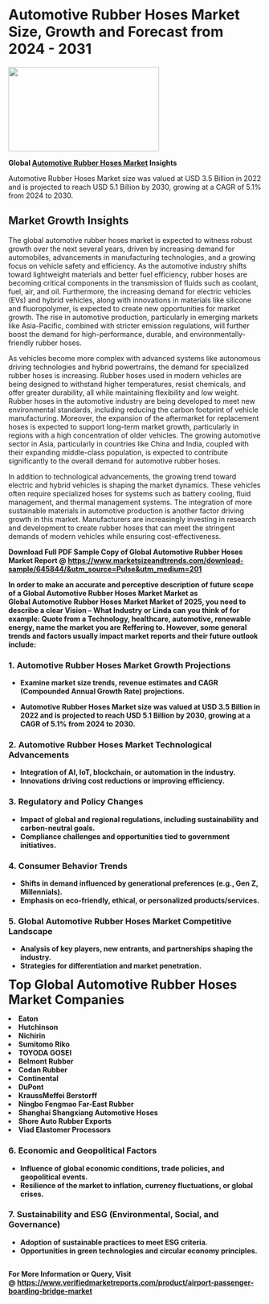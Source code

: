 <H1>Automotive Rubber Hoses Market Size, Growth and Forecast from 2024 - 2031</H1><img class="aligncenter size-medium wp-image-584254" src="https://thirdeyenews.in/wp-content/uploads/2024/09/Global-Market-Research-300x168.jpeg" alt="" width="300" height="168" /><p><strong>Global&nbsp;<a href="https://www.marketsizeandtrends.com/download-sample/645844/&amp;utm_source=Pulse&amp;utm_medium=201">Automotive Rubber Hoses Market</a> Insights</strong></p><p>Automotive Rubber Hoses Market size was valued at USD 3.5 Billion in 2022 and is projected to reach USD 5.1 Billion by 2030, growing at a CAGR of 5.1% from 2024 to 2030.</p><p><h2>Market Growth Insights</h2> <p>The global automotive rubber hoses market is expected to witness robust growth over the next several years, driven by increasing demand for automobiles, advancements in manufacturing technologies, and a growing focus on vehicle safety and efficiency. As the automotive industry shifts toward lightweight materials and better fuel efficiency, rubber hoses are becoming critical components in the transmission of fluids such as coolant, fuel, air, and oil. Furthermore, the increasing demand for electric vehicles (EVs) and hybrid vehicles, along with innovations in materials like silicone and fluoropolymer, is expected to create new opportunities for market growth. The rise in automotive production, particularly in emerging markets like Asia-Pacific, combined with stricter emission regulations, will further boost the demand for high-performance, durable, and environmentally-friendly rubber hoses.</p> <p><strong></strong></p> <p>As vehicles become more complex with advanced systems like autonomous driving technologies and hybrid powertrains, the demand for specialized rubber hoses is increasing. Rubber hoses used in modern vehicles are being designed to withstand higher temperatures, resist chemicals, and offer greater durability, all while maintaining flexibility and low weight. Rubber hoses in the automotive industry are being developed to meet new environmental standards, including reducing the carbon footprint of vehicle manufacturing. Moreover, the expansion of the aftermarket for replacement hoses is expected to support long-term market growth, particularly in regions with a high concentration of older vehicles. The growing automotive sector in Asia, particularly in countries like China and India, coupled with their expanding middle-class population, is expected to contribute significantly to the overall demand for automotive rubber hoses. <p>In addition to technological advancements, the growing trend toward electric and hybrid vehicles is shaping the market dynamics. These vehicles often require specialized hoses for systems such as battery cooling, fluid management, and thermal management systems. The integration of more sustainable materials in automotive production is another factor driving growth in this market. Manufacturers are increasingly investing in research and development to create rubber hoses that can meet the stringent demands of modern vehicles while ensuring cost-effectiveness.</p> <p><strong></p><p><span class=""><strong>Download Full PDF Sample Copy of Global Automotive Rubber Hoses Market Report</strong> @ <a href="https://www.marketsizeandtrends.com/download-sample/645844/&amp;utm_source=Pulse&amp;utm_medium=201" target="_blank">https://www.marketsizeandtrends.com/download-sample/645844/&amp;utm_source=Pulse&amp;utm_medium=201</a></span></p><p>In order to make an accurate and perceptive description of future scope of a Global&nbsp;Automotive Rubber Hoses Market Market as Global&nbsp;Automotive Rubber Hoses Market Market of 2025, you need to describe a clear Vision &ndash; What Industry or Linda can you think of for example: Quote from a Technology, healthcare, automotive, renewable energy, name the market you are Reffering to. However, some general trends and factors usually impact market reports and their future outlook include:</p><h3>1.&nbsp;<strong>Automotive Rubber Hoses Market Growth Projections</strong></h3><ul><li>Examine market size trends, revenue estimates and CAGR (Compounded Annual Growth Rate) projections.</li><li><p>Automotive Rubber Hoses Market size was valued at USD 3.5 Billion in 2022 and is projected to reach USD 5.1 Billion by 2030, growing at a CAGR of 5.1% from 2024 to 2030.</p></li></ul><h3>2.&nbsp;<strong>Automotive Rubber Hoses Market Technological Advancements</strong></h3><ul><li>Integration of AI, IoT, blockchain, or automation in the industry.</li><li>Innovations driving cost reductions or improving efficiency.</li></ul><h3>3.&nbsp;<strong>Regulatory and Policy Changes</strong></h3><ul><li>Impact of global and regional regulations, including sustainability and carbon-neutral goals.</li><li>Compliance challenges and opportunities tied to government initiatives.</li></ul><h3>4.&nbsp;<strong>Consumer Behavior Trends</strong></h3><ul><li>Shifts in demand influenced by generational preferences (e.g., Gen Z, Millennials).</li><li>Emphasis on eco-friendly, ethical, or personalized products/services.</li></ul><h3>5.&nbsp;<strong>Global Automotive Rubber Hoses Market Competitive Landscape</strong></h3><ul><li>Analysis of key players, new entrants, and partnerships shaping the industry.</li><li>Strategies for differentiation and market penetration.</li></ul><p data-pm-slice="1 1 []"><span style="color: inherit; font-family: inherit; font-size: 25px;">Top Global Automotive Rubber Hoses Market Companies</span></p><div class="" data-test-id=""><p><li>Eaton</li><li> Hutchinson</li><li> Nichirin</li><li> Sumitomo Riko</li><li> TOYODA GOSEI</li><li> Belmont Rubber</li><li> Codan Rubber</li><li> Continental</li><li> DuPont</li><li> KraussMeffei Berstorff</li><li> Ningbo Fengmao Far-East Rubber</li><li> Shanghai Shangxiang Automotive Hoses</li><li> Shore Auto Rubber Exports</li><li> Viad Elastomer Processors</li></p></div><h3>6.&nbsp;<strong>Economic and Geopolitical Factors</strong></h3><ul><li>Influence of global economic conditions, trade policies, and geopolitical events.</li><li>Resilience of the market to inflation, currency fluctuations, or global crises.</li></ul><h3>7.&nbsp;<strong>Sustainability and ESG (Environmental, Social, and Governance)</strong></h3><ul><li>Adoption of sustainable practices to meet ESG criteria.</li><li>Opportunities in green technologies and circular economy principles.</li></ul><h2><strong style="font-size: 14px;">For More Information or Query, Visit @&nbsp;</strong><a style="background-color: #ffffff; font-size: 14px;" href="https://www.marketsizeandtrends.com/report/automotive-rubber-hoses-market/" target="_blank">https://www.verifiedmarketreports.com/product/airport-passenger-boarding-bridge-market</a></h2>
